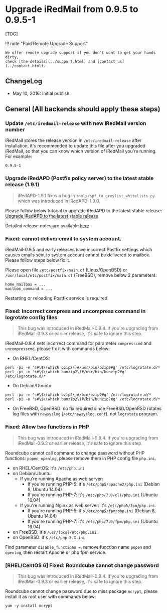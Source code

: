 # Upgrade iRedMail from 0.9.5 to 0.9.5-1

[TOC]

!!! note "Paid Remote Upgrade Support"

    We offer remote upgrade support if you don't want to get your hands dirty,
    check [the details](../support.html) and [contact us](../contact.html).

## ChangeLog

* May 10, 2016: Initial publish.

## General (All backends should apply these steps)

### Update `/etc/iredmail-release` with new iRedMail version number

iRedMail stores the release version in `/etc/iredmail-release` after
installation, it's recommended to update this file after you upgraded iRedMail,
so that you can know which version of iRedMail you're running. For example:

```
0.9.5-1
```

### Upgrade iRedAPD (Postfix policy server) to the latest stable release (1.9.1)

> iRedAPD-1.9.1 fixes a bug in `tools/spf_to_greylist_whitelists.py` which was
> introduced in iRedAPD-1.9.0.

Please follow below tutorial to upgrade iRedAPD to the latest stable release:
[Upgrade iRedAPD to the latest stable release](./upgrade.iredapd.html)

Detailed release notes are available [here](./iredapd.releases.html).

### Fixed: cannot deliver email to system account.

iRedMail-0.9.5 and early releases have incorrect Postfix settings which causes
emails sent to system account cannot be delivered to mailbox. Please follow
steps below fix it.

Please open file `/etc/postfix/main.cf` (Linux/OpenBSD) or
`/usr/local/etc/postfix/main.cf` (FreeBSD), remove below 2 parameters:

```
home_mailbox = ...
mailbox_command = ...
```

Restarting or reloading Postfix service is required.

### Fixed: Incorrect compress and uncompress command in logrotate config files

> This bug was introduced in iRedMail-0.9.4. If you're upgrading from
> iRedMail-0.9.3 or earlier release, it's safe to ignore this step.

iRedMail-0.9.4 sets incorrect command for parameter `compresscmd` and
`uncompresscmd`, please fix it with commands below:

* On RHEL/CentOS:

```
perl -pi -e 's#\$\(which bzip2\)#/usr/bin/bzip2#g' /etc/logrotate.d/*
perl -pi -e 's#\$\(which bunzip2\)#/usr/bin/bunzip2#g' /etc/logrotate.d/*
```

* On Debian/Ubuntu:

```
perl -pi -e 's#\$\(which bzip2\)#/bin/bzip2#g' /etc/logrotate.d/*
perl -pi -e 's#\$\(which bunzip2\)#/bin/bunzip2#g' /etc/logrotate.d/*
```

* On FreeBSD, OpenBSD: no fix required since FreeBSD/OpenBSD rotates log files
  with `newsyslog` (`/etc/newsyslog.conf`), not `logrotate` program.

### Fixed: Allow two functions in PHP

> This bug was introduced in iRedMail-0.9.4. If you're upgrading from
> iRedMail-0.9.3 or earlier release, it's safe to ignore this step.

Roundcube cannot call command to change password without PHP functions:
`popen`, `openlog`, please remove them in PHP config file `php.ini`.

* on RHEL/CentOS: it's `/etc/php.ini`
* on Debian/Ubuntu:
    * If you're running Apache as web server:
        * If you're running PHP-5: it's `/etc/php5/apache2/php.ini` (Debian 8, Ubuntu 14.04)
        * If you're running PHP-7: it's `/etc/php/7.0/cli/php.ini` (Ubuntu 16.04)
    * If you're running Nginx as web server: it's `/etc/php5/fpm/php.ini`.
        * If you're running PHP-5: it's `/etc/php5/fpm/php.ini` (Debian 8, Ubuntu 14.04)
        * If you're running PHP-7: it's `/etc/php/7.0/fpm/php.ini` (Ubuntu 16.04)
* on FreeBSD: it's `/usr/local/etc/php.ini`.
* on OpenBSD: it's `/etc/php-5.X.ini`

Find parameter `disable_functions =`, remove function name `popen` and
`openlog`, then restart Apache or php fpm service.

### [RHEL/CentOS 6] Fixed: Roundcube cannot change password

> This bug was introduced in iRedMail-0.9.4. If you're upgrading from
> iRedMail-0.9.3 or earlier release, it's safe to ignore this step.

Roundcube cannot change password due to miss package `mcrypt`, please install
it as root user with commands below:

```
yum -y install mcrypt
```
